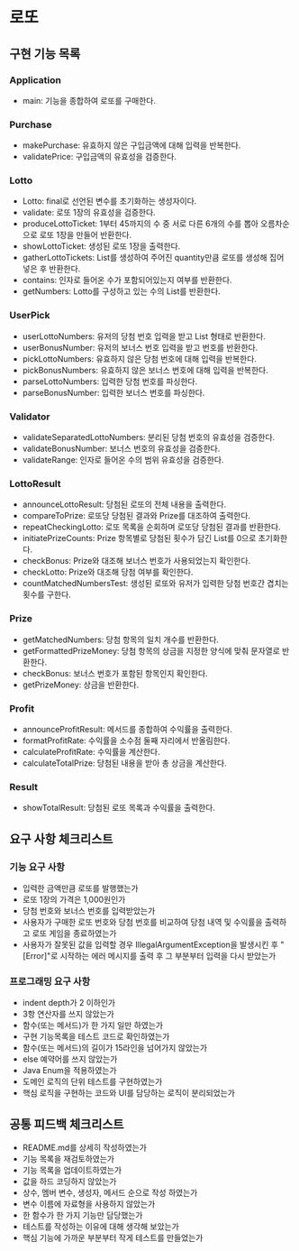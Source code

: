 # 로또

## 구현 기능 목록

### Application
* main: 기능을 종합하여 로또를 구매한다.

### Purchase
* makePurchase: 유효하지 않은 구입금액에 대해 입력을 반복한다.
* validatePrice: 구입금액의 유효성을 검증한다.

### Lotto
* Lotto: final로 선언된 변수를 초기화하는 생성자이다.
* validate: 로또 1장의 유효성을 검증한다.
* produceLottoTicket: 1부터 45까지의 수 중 서로 다른 6개의 수를 뽑아 오름차순으로 로또 1장을 만들어 반환한다.
* showLottoTicket: 생성된 로또 1장을 출력한다.
* gatherLottoTickets: List를 생성하여 주어진 quantity만큼 로또를 생성해 집어 넣은 후 반환한다.
* contains: 인자로 들어온 수가 포함되어있는지 여부를 반환한다.
* getNumbers: Lotto를 구성하고 있는 수의 List를 반환한다.

### UserPick
* userLottoNumbers: 유저의 당첨 번호 입력을 받고 List 형태로 반환한다.
* userBonusNumber: 유저의 보너스 번호 입력을 받고 번호를 반환한다.
* pickLottoNumbers: 유효하지 않은 당첨 번호에 대해 입력을 반복한다.
* pickBonusNumbers: 유효하지 않은 보너스 번호에 대해 입력을 반복한다.
* parseLottoNumbers: 입력한 당첨 번호를 파싱한다.
* parseBonusNumber: 입력한 보너스 번호를 파싱한다.

### Validator
* validateSeparatedLottoNumbers: 분리된 당첨 번호의 유효성을 검증한다.
* validateBonusNumber: 보너스 번호의 유효성을 검증한다.
* validateRange: 인자로 들어온 수의 범위 유효성을 검증한다.

### LottoResult
* announceLottoResult: 당첨된 로또의 전체 내용을 출력한다.
* compareToPrize: 로또당 당첨된 결과와 Prize를 대조하여 출력한다.
* repeatCheckingLotto: 로또 목록을 순회하며 로또당 당첨된 결과를 반환한다.
* initiatePrizeCounts: Prize 항목별로 당첨된 횟수가 담긴 List를 0으로 초기화한다.
* checkBonus: Prize와 대조해 보너스 번호가 사용되었는지 확인한다.
* checkLotto: Prize와 대조해 당첨 여부를 확인한다.
* countMatchedNumbersTest: 생성된 로또와 유저가 입력한 당첨 번호간 겹치는 횟수를 구한다.

### Prize
* getMatchedNumbers: 당첨 항목의 일치 개수를 반환한다.
* getFormattedPrizeMoney: 당첨 항목의 상금을 지정한 양식에 맞춰 문자열로 반환한다.
* checkBonus: 보너스 번호가 포함된 항목인지 확인한다.
* getPrizeMoney: 상금을 반환한다.

### Profit
* announceProfitResult: 메서드를 종합하여 수익률을 출력한다.
* formatProfitRate: 수익률을 소수점 둘째 자리에서 반올림한다.
* calculateProfitRate: 수익률을 계산한다.
* calculateTotalPrize: 당첨된 내용을 받아 총 상금을 계산한다.

### Result
* showTotalResult: 당첨된 로또 목록과 수익률을 출력한다.

## 요구 사항 체크리스트
### 기능 요구 사항
<ul>
    <li>입력한 금액만큼 로또를 발행했는가</li>
    <li>로또 1장의 가격은 1,000원인가</li>
    <li>당첨 번호와 보너스 번호를 입력받았는가</li>
    <li>사용자가 구매한 로또 번호와 당첨 번호를 비교하여 당첨 내역 및 수익률을 출력하고 로또 게임을 종료하였는가</li>
    <li>사용자가 잘못된 값을 입력할 경우 IllegalArgumentException을 발생시킨 후 "[Error]"로 시작하는 에러 메시지를 출력 후 그 부분부터 입력을 다시 받았는가</li>
</ul>

### 프로그래밍 요구 사항
<ul>
    <li>indent depth가 2 이하인가</li>
    <li>3항 연산자를 쓰지 않았는가</li>
    <li>함수(또는 메서드)가 한 가지 일만 하였는가</li>
    <li>구현 기능목록을 테스트 코드로 확인하였는가</li>
    <li>함수(또는 메서드)의 길이가 15라인을 넘어가지 않았는가</li>
    <li>else 예약어를 쓰지 않았는가</li>
    <li>Java Enum을 적용하였는가</li>
    <li>도메인 로직의 단위 테스트를 구현하였는가</li>
    <li>핵심 로직을 구현하는 코드와 UI를 담당하는 로직이 분리되었는가</li>
</ul>

## 공통 피드백 체크리스트
<ul>
    <li>README.md를 상세히 작성하였는가</li>
    <li>기능 목록을 재검토하였는가</li>
    <li>기능 목록을 업데이트하였는가</li>
    <li>값을 하드 코딩하지 않았는가</li>
    <li>상수, 멤버 변수, 생성자, 메서드 순으로 작성 하였는가</li>
    <li>변수 이름에 자료형을 사용하지 않았는가</li>
    <li>한 함수가 한 가지 기능만 담당했는가</li>
    <li>테스트를 작성하는 이유에 대해 생각해 보았는가</li>
    <li>핵심 기능에 가까운 부분부터 작게 테스트를 만들었는가</li>
</ul>